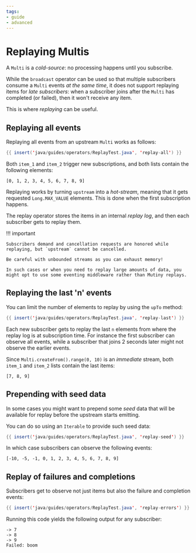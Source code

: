 ```yaml
---
tags:
- guide
- advanced
---
```


# Replaying Multis

A `Multi` is a _cold-source_: no processing happens until you subscribe.

While the `broadcast` operator can be used so that multiple subscribers consume a `Multi` events _at the same time_, it does not support replaying items for _late subscribers_: when a subscriber joins after the `Multi` has completed (or failed), then it won't receive any item.

This is where _replaying_ can be useful.

## Replaying all events

Replaying all events from an upstream `Multi` works as follows:

```java linenums="1"
{{ insert('java/guides/operators/ReplayTest.java', 'replay-all') }}
```

Both `item_1` and `item_2` trigger new subscriptions, and both lists contain the following elements:

```
[0, 1, 2, 3, 4, 5, 6, 7, 8, 9]
```

Replaying works by turning `upstream` into a _hot-stream_, meaning that it gets requested `Long.MAX_VALUE` elements.
This is done when the first subscription happens.

The replay operator stores the items in an internal _replay log_, and then each subscriber gets to replay them.

!!! important

    Subscribers demand and cancellation requests are honored while replaying, but `upstream` cannot be cancelled.

    Be careful with unbounded streams as you can exhaust memory!

    In such cases or when you need to replay large amounts of data, you might opt to use some eventing middleware rather than Mutiny replays.

## Replaying the last 'n' events

You can limit the number of elements to replay by using the `upTo` method:

```java linenums="1"
{{ insert('java/guides/operators/ReplayTest.java', 'replay-last') }}
```

Each new subscriber gets to replay the last `n` elements from where the replay log is at subscription time.
For instance the first subscriber can observe all events, while a subscriber that joins 2 seconds later might not observe the earlier events.

Since `Multi.createFrom().range(0, 10)` is an _immediate_ stream, both `item_1` and `item_2` lists contain the last items:

```
[7, 8, 9]
```

## Prepending with seed data

In some cases you might want to prepend some _seed_ data that will be available for replay before the upstream starts emitting.

You can do so using an `Iterable` to provide such seed data:

```java linenums="1"
{{ insert('java/guides/operators/ReplayTest.java', 'replay-seed') }}
```

In which case subscribers can observe the following events:

```
[-10, -5, -1, 0, 1, 2, 3, 4, 5, 6, 7, 8, 9]
```

## Replay of failures and completions

Subscribers get to observe not just items but also the failure and completion events:

```java linenums="1"
{{ insert('java/guides/operators/ReplayTest.java', 'replay-errors') }}
```

Running this code yields the following output for any subscriber:

```
-> 7
-> 8
-> 9
Failed: boom
```